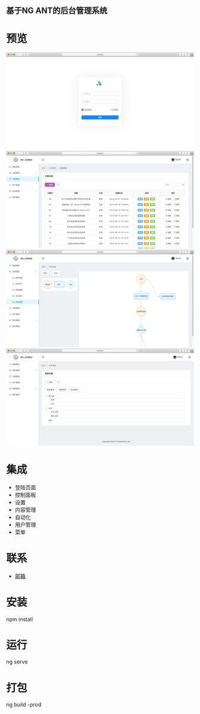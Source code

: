 ## 基于NG ANT的后台管理系统

# 预览
![Image text](https://github.com/vipmadu/ant-admin/raw/master/src/assets/demo/login.png)
![Image text](https://github.com/vipmadu/ant-admin/raw/master/src/assets/demo/news.png)
![Image text](https://github.com/vipmadu/ant-admin/raw/master/src/assets/demo/auto.png)
![Image text](https://github.com/vipmadu/ant-admin/raw/master/src/assets/demo/menu.png)


# 集成
* 登陆页面
* 控制面板
* 设置
* 内容管理
* 自动化
* 用户管理
* 菜单

# 联系
* [邮箱](vipmadu@qq.com)

# 安装
npm install

# 运行
ng serve

# 打包
ng build -prod

